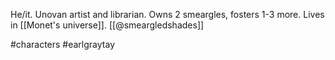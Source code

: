 He/it. Unovan artist and librarian. Owns 2 smeargles, fosters 1-3 more. Lives in [[Monet's universe]]. [[@smeargledshades]]

#characters #earlgraytay
